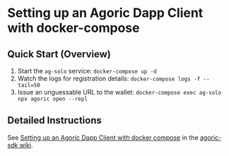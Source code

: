 # Setting up an Agoric Dapp Client with docker-compose

## Quick Start (Overview)

 1. Start the `ag-solo` service: `docker-compose up -d`
 2. Watch the logs for registration details: `docker-compose logs -f --tail=50`
 3. Issue an unguessable URL to the wallet: `docker-compose exec ag-solo npx agoric open --repl`

## Detailed Instructions

See [Setting up an Agoric Dapp Client with docker compose](https://github.com/Agoric/agoric-sdk/wiki/Setting-up-an-Agoric-Dapp-Client-with-docker-compose) in the [agoric\-sdk wiki](https://github.com/Agoric/agoric-sdk).
